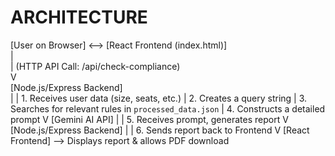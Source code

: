 # ARCHITECTURE

[User on Browser] <--> [React Frontend (index.html)] <br>
|<br>
| (HTTP API Call: /api/check-compliance)<br>
V<br>
[Node.js/Express Backend]<br>
|
| 1. Receives user data (size, seats, etc.)
| 2. Creates a query string
| 3. Searches for relevant rules in `processed_data.json`
| 4. Constructs a detailed prompt
V
[Gemini AI API]
|
| 5. Receives prompt, generates report
V
[Node.js/Express Backend]
|
| 6. Sends report back to Frontend
V
[React Frontend] --> Displays report & allows PDF download
